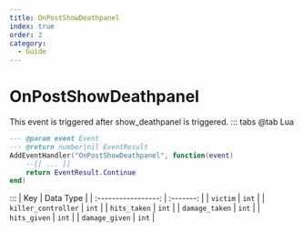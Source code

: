 ```yaml
---
title: OnPostShowDeathpanel
index: true
order: 2
category:
  - Guide
---
```


# OnPostShowDeathpanel
This event is triggered after show_deathpanel is triggered.
::: tabs
@tab Lua
```lua
--- @param event Event
--- @return number|nil EventResult
AddEventHandler("OnPostShowDeathpanel", function(event)
    --[[ ... ]]
    return EventResult.Continue
end)
```

:::
|         Key         | Data Type |
| :-----------------: | :-------: |
|       `victim`      |   `int`   |
| `killer_controller` |   `int`   |
|     `hits_taken`    |   `int`   |
|    `damage_taken`   |   `int`   |
|     `hits_given`    |   `int`   |
|    `damage_given`   |   `int`   |